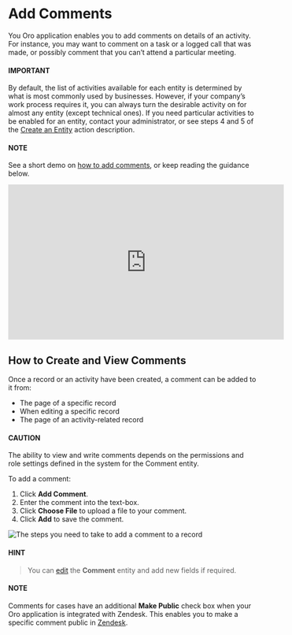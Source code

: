 <a id="user-guide-activities-comments"></a>

# Add Comments

You Oro application enables you to add comments on details of an activity. For instance, you may want to comment on a task or a logged call that was made, or possibly comment that you can’t attend a particular meeting.

#### IMPORTANT
By default, the list of activities available for each entity is determined by what is most commonly used by businesses. However, if your company’s work process requires it, you can always turn the desirable activity on for almost any entity (except technical ones). If you need particular activities to be enabled for an entity, contact your administrator, or see steps 4 and 5 of the [Create an Entity](../../system/entities/create-entities.md#doc-entity-actions-create) action description.

#### NOTE
See a short demo on <a href="https://academy.oroinc.com/media-library/add-comments-orocrm" target="_blank">how to add comments</a>, or keep reading the guidance below.

<iframe width="560" height="315" src="https://www.youtube.com/embed/kGSqqKoNL20" frameborder="0" allowfullscreen></iframe>

## How to Create and View Comments

Once a record or an activity have been created, a comment can be added to it from:

- The page of a specific record
- When editing a specific record
- The page of an activity-related record

#### CAUTION
The ability to view and write comments depends on the permissions and role settings defined in the system for the Comment entity.

To add a comment:

1. Click **Add Comment**.
2. Enter the comment into the text-box.
3. Click **Choose File** to upload a file to your comment.
4. Click **Add** to save the comment.

![The steps you need to take to add a comment to a record](user/img/getting_started/records/AddCommentToTask.png)

#### HINT
> You can [edit](../../system/entities/manage-entities.md#doc-entity-actions-edit) the **Comment** entity and add new fields if required.

#### NOTE
Comments for cases have an additional **Make Public** check box when your Oro application is integrated with Zendesk. This enables you to make a specific comment  public in [Zendesk](../../system/integrations/zendesk-integration.md#user-guide-zendesk-integration).
